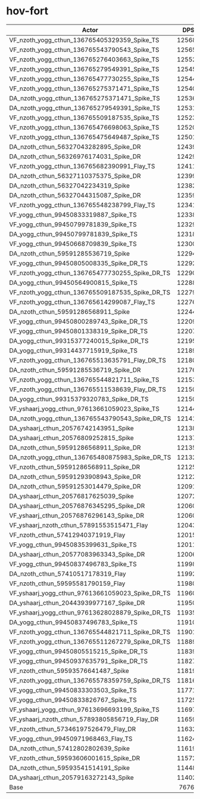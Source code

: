 # hov-fort
| Actor | DPS | Increase |
|---|:---:|:---:|
|VF_nzoth_yogg_cthun_136765405329359_Spike_TS|125684|63.74%|
|VF_nzoth_yogg_cthun_136765543790543_Spike_TS|125654|63.70%|
|VF_nzoth_yogg_cthun_136765276403663_Spike_TS|125522|63.53%|
|VF_nzoth_yogg_cthun_136765279549391_Spike_TS|125457|63.44%|
|VF_nzoth_yogg_cthun_136765477730255_Spike_TS|125440|63.42%|
|VF_nzoth_yogg_cthun_136765275371471_Spike_TS|125400|63.37%|
|DA_nzoth_yogg_cthun_136765275371471_Spike_TS|125365|63.32%|
|DA_nzoth_yogg_cthun_136765279549391_Spike_TS|125310|63.25%|
|VF_nzoth_yogg_cthun_136765509187535_Spike_TS|125238|63.16%|
|VF_nzoth_yogg_cthun_136765476698063_Spike_TS|125206|63.11%|
|VF_nzoth_yogg_cthun_136765475649487_Spike_TS|125018|62.87%|
|DA_nzoth_cthun_56327043282895_Spike_DR|124395|62.06%|
|DA_nzoth_cthun_56326976174031_Spike_DR|124296|61.93%|
|VF_nzoth_yogg_cthun_136765682390991_Flay_TS|124119|61.70%|
|DA_nzoth_cthun_56327110375375_Spike_DR|123996|61.54%|
|DA_nzoth_cthun_56327042234319_Spike|123827|61.32%|
|DA_nzoth_cthun_56327044315087_Spike_DR|123593|61.01%|
|VF_nzoth_yogg_cthun_136765548238799_Flay_TS|123411|60.78%|
|VF_yogg_cthun_99450833319887_Spike_TS|123381|60.74%|
|VF_yogg_cthun_99450799781839_Spike_TS|123292|60.62%|
|DA_yogg_cthun_99450799781839_Spike_TS|123183|60.48%|
|VF_yogg_cthun_99450668709839_Spike_TS|123004|60.24%|
|DA_nzoth_cthun_59591285536719_Spike|122945|60.17%|
|VF_yogg_cthun_99450805008335_Spike_DR_TS|122920|60.14%|
|VF_nzoth_yogg_cthun_136765477730255_Spike_DR_TS|122901|60.11%|
|DA_yogg_cthun_99450564900815_Spike_TS|122880|60.08%|
|VF_nzoth_yogg_cthun_136765509187535_Spike_DR_TS|122799|59.98%|
|VF_nzoth_yogg_cthun_136765614299087_Flay_TS|122769|59.94%|
|DA_nzoth_cthun_59591286568911_Spike|122440|59.51%|
|VF_yogg_cthun_99450800289743_Spike_DR_TS|122093|59.06%|
|VF_yogg_cthun_99450801338319_Spike_DR_TS|122072|59.03%|
|DA_yogg_cthun_99315377240015_Spike_DR_TS|121954|58.88%|
|DA_yogg_cthun_99314437715919_Spike_TS|121899|58.81%|
|VF_nzoth_yogg_cthun_136765513635791_Flay_DR_TS|121803|58.68%|
|DA_nzoth_cthun_59591285536719_Spike_DR|121767|58.63%|
|VF_nzoth_yogg_cthun_136765544821711_Spike_TS|121530|58.32%|
|VF_nzoth_yogg_cthun_136765511538639_Flay_DR_TS|121501|58.29%|
|DA_yogg_cthun_99315379320783_Spike_DR_TS|121500|58.29%|
|VF_yshaarj_yogg_cthun_97613661059023_Spike_TS|121449|58.22%|
|DA_nzoth_yogg_cthun_136765543790543_Spike_DR_TS|121416|58.18%|
|DA_yshaarj_cthun_20576742143951_Spike|121381|58.13%|
|DA_yshaarj_cthun_20576809252815_Spike|121379|58.13%|
|DA_nzoth_cthun_59591286568911_Spike_DR|121352|58.09%|
|DA_nzoth_yogg_cthun_136765480875983_Spike_DR_TS|121322|58.05%|
|VF_nzoth_cthun_59591286568911_Spike_DR|121251|57.96%|
|DA_nzoth_cthun_59591293908943_Spike_DR|121222|57.92%|
|DA_nzoth_cthun_59591253014479_Spike_DR|120918|57.53%|
|DA_yshaarj_cthun_20576817625039_Spike|120724|57.27%|
|DA_yshaarj_cthun_20576876345295_Spike_DR|120604|57.12%|
|VF_yshaarj_cthun_20576876296143_Spike_DR|120603|57.12%|
|VF_yshaarj_nzoth_cthun_57891553515471_Flay|120439|56.90%|
|VF_nzoth_cthun_57412940371919_Flay|120155|56.53%|
|VF_yogg_cthun_99450835399631_Spike_TS|120118|56.49%|
|DA_yshaarj_cthun_20577083963343_Spike_DR|120065|56.42%|
|VF_yogg_cthun_99450837496783_Spike_TS|119983|56.31%|
|DA_nzoth_cthun_57410517178319_Flay|119924|56.23%|
|VF_nzoth_cthun_59595581790159_Flay|119809|56.08%|
|VF_yshaarj_yogg_cthun_97613661059023_Spike_DR_TS|119605|55.82%|
|DA_yshaarj_cthun_20443939977167_Spike_DR|119507|55.69%|
|VF_yshaarj_yogg_cthun_97613628028879_Spike_DR_TS|119358|55.50%|
|DA_yogg_cthun_99450837496783_Spike_TS|119107|55.17%|
|VF_nzoth_yogg_cthun_136765544821711_Spike_DR_TS|119014|55.05%|
|VF_nzoth_yogg_cthun_136765511267279_Spike_DR_TS|118899|54.90%|
|VF_yogg_cthun_99450805515215_Spike_DR_TS|118395|54.24%|
|VF_yogg_cthun_99450937635791_Spike_DR_TS|118272|54.08%|
|VF_nzoth_cthun_59593576641487_Spike|118197|53.98%|
|VF_nzoth_yogg_cthun_136765578359759_Spike_DR_TS|118160|53.93%|
|VF_yogg_cthun_99450833303503_Spike_TS|117712|53.35%|
|VF_yogg_cthun_99450833826767_Spike_TS|117252|52.75%|
|VF_yshaarj_yogg_cthun_97613696693199_Spike_TS|116978|52.39%|
|VF_yshaarj_nzoth_cthun_57893805856719_Flay_DR|116596|51.90%|
|VF_nzoth_cthun_57346197526479_Flay_DR|116329|51.55%|
|VF_yogg_cthun_99450971968463_Flay_TS|116241|51.43%|
|DA_nzoth_cthun_57412802802639_Spike|116191|51.37%|
|VF_nzoth_cthun_59593606001615_Spike_DR|115725|50.76%|
|DA_nzoth_cthun_59593541514191_Spike|114485|49.15%|
|DA_yshaarj_cthun_20579163272143_Spike|114027|48.55%|
|Base|76760|0.00%|
